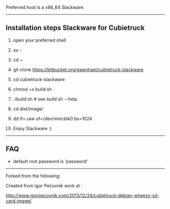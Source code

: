 Preferred host is a x86_64 Slackware.

---------------------------------------------------------
Installation steps Slackware for Cubietruck
---------------------------------------------------------

1. open your preferred shell

2. su -

3. cd ~

4. git clone https://bitbucket.org/gwenhael/cubietruck-slackware

5. cd cubietruck-slackware

6. chmod +x build.sh

7. ./build.sh # see build.sh --help

8. cd dist/image/

9. dd if=<image>.raw of=/dev/mmcblk0 bs=1024

99. Enjoy Slackware :)



---------------------------------------------------------
FAQ
---------------------------------------------------------
* default root password is 'password'


---
Forked from the following:

Created from Igor Pečovnik work at :

http://www.igorpecovnik.com/2013/12/24/cubietruck-debian-wheezy-sd-card-image/
